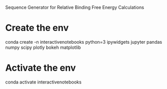 

Sequence Generator for Relative Binding Free Energy Calculations

# Create the env
conda create -n interactivenotebooks python=3 ipywidgets jupyter pandas numpy scipy plotly bokeh matplotlib

# Activate the env
conda activate interactivenotebooks



